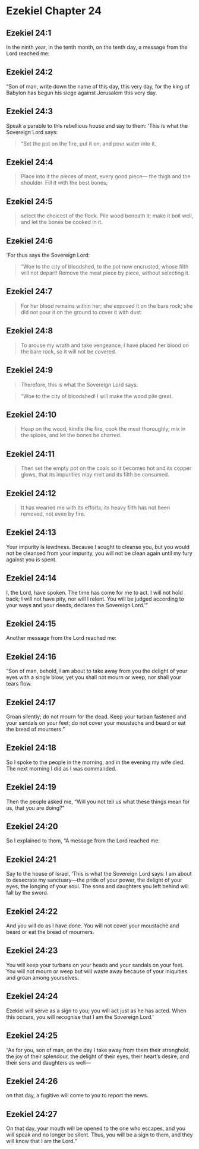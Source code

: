 # Ezekiel Chapter 24

## Ezekiel 24:1

In the ninth year, in the tenth month, on the tenth day, a message from the Lord reached me:

## Ezekiel 24:2

“Son of man, write down the name of this day, this very day, for the king of Babylon has begun his siege against Jerusalem this very day.

## Ezekiel 24:3

Speak a parable to this rebellious house and say to them: ‘This is what the Sovereign Lord says:

> “Set the pot on the fire, put it on,
> and pour water into it.

## Ezekiel 24:4

> Place into it the pieces of meat,
> every good piece—
> the thigh and the shoulder.
> Fill it with the best bones;

## Ezekiel 24:5

> select the choicest of the flock.
> Pile wood beneath it;
> make it boil well,
> and let the bones be cooked in it.

## Ezekiel 24:6

‘For thus says the Sovereign Lord:

> “Woe to the city of bloodshed,
> to the pot now encrusted,
> whose filth will not depart!
> Remove the meat piece by piece,
> without selecting it.

## Ezekiel 24:7

> For her blood remains within her;
> she exposed it on the bare rock;
> she did not pour it on the ground
> to cover it with dust.

## Ezekiel 24:8

> To arouse my wrath and take vengeance,
> I have placed her blood on the bare rock,
> so it will not be covered.

## Ezekiel 24:9

> Therefore, this is what the Sovereign Lord says:

> “Woe to the city of bloodshed!
> I will make the wood pile great.

## Ezekiel 24:10

> Heap on the wood,
> kindle the fire,
> cook the meat thoroughly,
> mix in the spices,
> and let the bones be charred.

## Ezekiel 24:11

> Then set the empty pot on the coals
> so it becomes hot and its copper glows,
> that its impurities may melt
> and its filth be consumed.

## Ezekiel 24:12

> It has wearied me with its efforts;
> its heavy filth has not been removed,
> not even by fire.

## Ezekiel 24:13

Your impurity is lewdness. Because I sought to cleanse you, but you would not be cleansed from your impurity, you will not be clean again until my fury against you is spent.

## Ezekiel 24:14

I, the Lord, have spoken. The time has come for me to act. I will not hold back; I will not have pity, nor will I relent. You will be judged according to your ways and your deeds, declares the Sovereign Lord.’”

## Ezekiel 24:15

Another message from the Lord reached me:

## Ezekiel 24:16

“Son of man, behold, I am about to take away from you the delight of your eyes with a single blow; yet you shall not mourn or weep, nor shall your tears flow.

## Ezekiel 24:17

Groan silently; do not mourn for the dead. Keep your turban fastened and your sandals on your feet; do not cover your moustache and beard or eat the bread of mourners.”

## Ezekiel 24:18

So I spoke to the people in the morning, and in the evening my wife died. The next morning I did as I was commanded.

## Ezekiel 24:19

Then the people asked me, “Will you not tell us what these things mean for us, that you are doing?”

## Ezekiel 24:20

So I explained to them, “A message from the Lord reached me:

## Ezekiel 24:21

Say to the house of Israel, ‘This is what the Sovereign Lord says: I am about to desecrate my sanctuary—the pride of your power, the delight of your eyes, the longing of your soul. The sons and daughters you left behind will fall by the sword.

## Ezekiel 24:22

And you will do as I have done. You will not cover your moustache and beard or eat the bread of mourners.

## Ezekiel 24:23

You will keep your turbans on your heads and your sandals on your feet. You will not mourn or weep but will waste away because of your iniquities and groan among yourselves.

## Ezekiel 24:24

Ezekiel will serve as a sign to you; you will act just as he has acted. When this occurs, you will recognise that I am the Sovereign Lord.’

## Ezekiel 24:25

“As for you, son of man, on the day I take away from them their stronghold, the joy of their splendour, the delight of their eyes, their heart’s desire, and their sons and daughters as well—

## Ezekiel 24:26

on that day, a fugitive will come to you to report the news.

## Ezekiel 24:27

On that day, your mouth will be opened to the one who escapes, and you will speak and no longer be silent. Thus, you will be a sign to them, and they will know that I am the Lord.”

